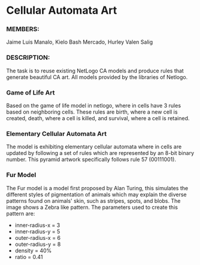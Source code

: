 # Cellular Automata Art
### MEMBERS:
Jaime Luis Manalo, Kielo Bash Mercado, Hurley Valen Salig

### DESCRIPTION:
The task is to reuse existing NetLogo CA models and produce rules that generate beautiful CA art.
All models provided by the libraries of Netlogo.
### Game of Life Art
Based on the game of life model in netlogo, where in cells have 3 rules based on neighboring cells. These rules are birth, where a new cell is created, death,  where a cell is killed, and survival, where a cell is retained.
### Elementary Cellular Automata Art
The model is exhibiting elementary cellular automata where in cells are updated by following a set of rules which are represented by an 8-bit binary number. This pyramid artwork specifically follows rule 57 (00111001).
### Fur Model
The Fur model is a model first proposed by Alan Turing, this simulates the different styles of pigmentation of animals which may explain the diverse patterns found on animals' skin, such as stripes, spots, and blobs. The image shows a Zebra like pattern. The parameters used to create this pattern are: 
- inner-radius-x = 3
- inner-radius-y = 5
- outer-radius-x = 6
- outer-radius-y = 8
- density = 40%
- ratio = 0.41
